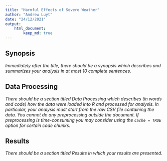```yaml
---
title: "Harmful Effects of Severe Weather"
author: "Andrew Luyt"
date: "24/12/2021"
output: 
    html_document:
        keep_md: true
---
```




## Synopsis
*Immediately after the title, there should be a synopsis which describes and 
summarizes your analysis in at most 10 complete sentences.*

## Data Processing
*There should be a section titled Data Processing which describes (in words and 
code) how the data were loaded into R and processed for analysis. In particular, 
your analysis must start from the raw CSV file containing the data. You cannot 
do any preprocessing outside the document. If preprocessing is time-consuming 
you may consider using the `cache = TRUE` option for certain code chunks.*

## Results
*There should be a section titled Results in which your results are presented.*

